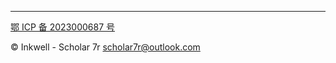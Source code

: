 ---

[鄂 ICP 备 2023000687 号](http://beian.miit.gov.cn/)

&copy; Inkwell - Scholar 7r <scholar7r@outlook.com>
